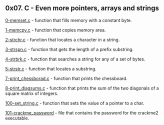 ## 0x07. C - Even more pointers, arrays and strings


[0-memset.c](./0-memset.c) - function that fills memory with a constant byte.



[1-memcpy.c](./1-memcpy.c) -  function that copies memory area.



[2-strchr.c](./2-strchr.c) -  function that locates a character in a string.



[3-strspn.c](./3-strspn.c) - function that gets the length of a prefix substring.



[4-strbrk.c](./4-strbrk.c) - function that searches a string for any of a set of bytes.



[5-strstr.c](./5-strstr.c) -  function that locates a substring.



[7-print_chessborad.c](./7-print_chessborad.c) -  function that prints the chessboard.



[8-print_diagsums.c](./8-print_diagsums.c) - function that prints the sum of the two diagonals of a square matrix of integers.



[100-set_string.c](./100-set_string.c) - function that sets the value of a pointer to a char.



[101-crackme_password](./101-crackme_password) - file that contains the password for the crackme2 executable.


